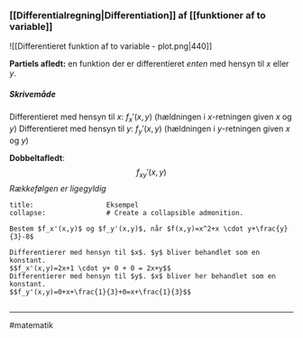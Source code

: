 ### [[Differentialregning|Differentiation]] af [[funktioner af to variable]]
![[Differentieret funktion af to variable - plot.png|440]]

**Partiels afledt:** en funktion der er differentieret *enten* med hensyn til $x$ eller $y$.

##### Skrivemåde
Differentieret med hensyn til $x$: $f_x'(x,y)$ (hældningen i $x$-retningen given $x$ og $y$)
Differentieret med hensyn til $y$: $f_y'(x,y)$ (hældningen i $y$-retningen given $x$ og $y$)

**Dobbeltafledt**:
$$f_{xy}'(x,y)$$
*Rækkefølgen er ligegyldig*


```ad-example # Admonition type. See below for a list of available types.
title:                  Eksempel
collapse:               # Create a collapsible admonition.

Bestem $f_x'(x,y)$ og $f_y'(x,y)$, når $f(x,y)=x^2+x \cdot y+\frac{y}{3}-8$ 

Differentierer med hensyn til $x$. $y$ bliver behandlet som en konstant.
$$f_x'(x,y)=2x+1 \cdot y+ 0 + 0 = 2x+y$$
Differentierer med hensyn til $y$. $x$ bliver her behandlet som en konstant.
$$f_y'(x,y)=0+x+\frac{1}{3}+0=x+\frac{1}{3}$$


```

---
#matematik